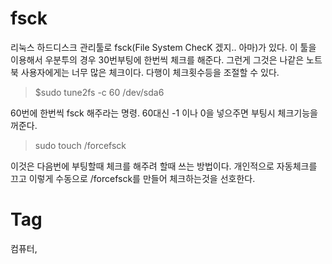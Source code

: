 fsck
=====

리눅스 하드디스크 관리툴로 fsck(File System ChecK 겠지.. 아마)가 있다. 이 툴을 이용해서 우분투의 경우 30번부팅에 한번씩 체크를 해준다. 그런게 그것은 나같은 노트북 사용자에게는 너무 많은 체크이다. 다행이 체크횟수등을 조절할 수 있다.

> $sudo tune2fs -c 60 /dev/sda6

60번에 한번씩 fsck 해주라는 명령. 60대신 -1 이나 0을 넣으주면 부팅시 체크기능을 꺼준다.

> sudo touch /forcefsck

이것은 다음번에 부팅할때 체크를 해주려 할때 쓰는 방법이다. 개인적으로 자동체크를 끄고 이렇게 수동으로 /forcefsck를 만들어 체크하는것을 선호한다.

Tag
====
컴퓨터,